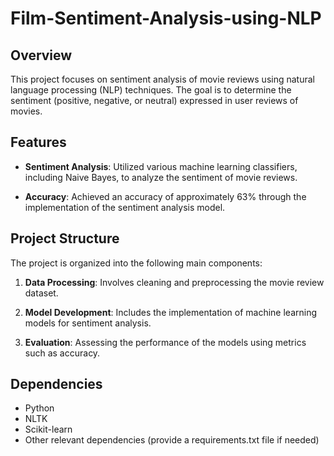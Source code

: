 # Film-Sentiment-Analysis-using-NLP

## Overview

This project focuses on sentiment analysis of movie reviews using natural language processing (NLP) techniques. The goal is to determine the sentiment (positive, negative, or neutral) expressed in user reviews of movies.

## Features

- **Sentiment Analysis**: Utilized various machine learning classifiers, including Naive Bayes, to analyze the sentiment of movie reviews.
  
- **Accuracy**: Achieved an accuracy of approximately 63% through the implementation of the sentiment analysis model.

## Project Structure

The project is organized into the following main components:

1. **Data Processing**: Involves cleaning and preprocessing the movie review dataset.

2. **Model Development**: Includes the implementation of machine learning models for sentiment analysis.

3. **Evaluation**: Assessing the performance of the models using metrics such as accuracy.

## Dependencies

- Python
- NLTK
- Scikit-learn
- Other relevant dependencies (provide a requirements.txt file if needed)
